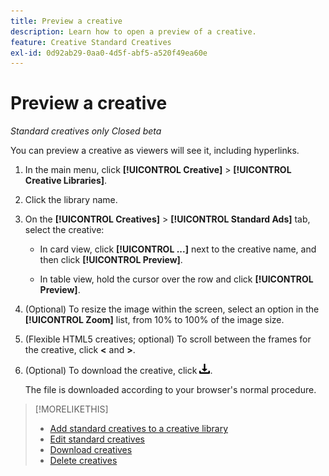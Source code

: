 ```yaml
---
title: Preview a creative
description: Learn how to open a preview of a creative.
feature: Creative Standard Creatives
exl-id: 0d92ab29-0aa0-4d5f-abf5-a520f49ea60e
---
```

# Preview a creative

*Standard creatives only*
*Closed beta*

You can preview a creative as viewers will see it, including hyperlinks.

1. In the main menu, click **[!UICONTROL Creative]** > **[!UICONTROL Creative Libraries]**.

1. Click the library name.

1. On the **[!UICONTROL Creatives]** > **[!UICONTROL Standard Ads]** tab, select the creative:

   * In card view, click **[!UICONTROL ...]** next to the creative name, and then click **[!UICONTROL Preview]**.
   
   * In table view, hold the cursor over the row and click **[!UICONTROL Preview]**.

1. (Optional) To resize the image within the screen, select an option in the **[!UICONTROL Zoom]** list, from 10% to 100% of the image size.

1. (Flexible HTML5 creatives; optional) To scroll between the frames for the creative, click **\<** and **\>**.

1. (Optional) To download the creative, click ![Download](/help/creative/assets/download.png "Download").

   The file is downloaded according to your browser's normal procedure.

>[!MORELIKETHIS]
>
>* [Add standard creatives to a creative library](/help/creative/creative-libraries/creative-add-standard.md)
>* [Edit standard creatives](/help/creative/creative-libraries/creative-edit-standard.md)
>* [Download creatives](/help/creative/creative-libraries/creative-download.md)
>* [Delete creatives](/help/creative/creative-libraries/creative-delete.md)
